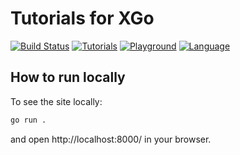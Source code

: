 # Tutorials for XGo

[![Build Status](https://github.com/goplus/tutorial/actions/workflows/gop.yml/badge.svg)](https://github.com/goplus/tutorial/actions/workflows/gop.yml)
[![Tutorials](https://img.shields.io/badge/tutorial-XGo-blue.svg)](https://tutorial.xgo.dev)
[![Playground](https://img.shields.io/badge/playground-XGo-blue.svg)](https://play.xgo.dev)
[![Language](https://img.shields.io/badge/language-XGo-blue.svg)](https://github.com/goplus/gop)

## How to run locally

To see the site locally:

```sh
go run .
```

and open http://localhost:8000/ in your browser.
